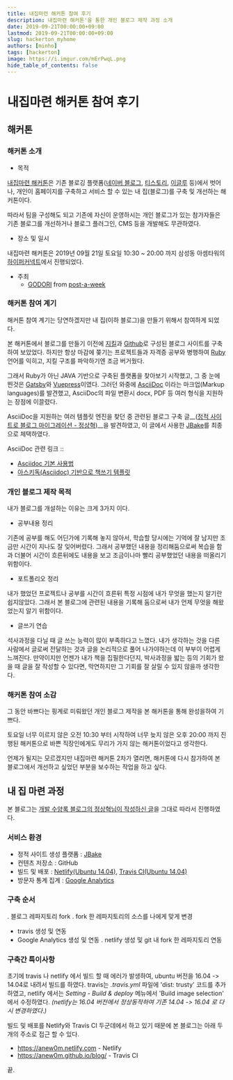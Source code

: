 ```yaml
---
title: 내집마련 해커톤 참여 후기
description: 내집마련 해커톤'을 통한 개인 블로그 제작 과정 소개
date: 2019-09-21T00:00:00+09:00
lastmod: 2019-09-21T00:00:00+09:00
slug: hackerton_myhome
authors: [minho]
tags: [hackerton]
image: https://i.imgur.com/mErPwqL.png
hide_table_of_contents: false
---
```


# 내집마련 해커톤 참여 후기

## **해커톤**

### 해커톤 소개

- 목적

[내집마련 해커톤](https://www.notion.so/be735a45ff444a48bd4a23a0a299e2e5)은 기존 블로깅 플랫폼([네이버 블로그](https://section.blog.naver.com/BlogHome.nhn/), [티스토리](https://www.tistory.com/), [이글루](http://www.egloos.com) 등)에서 벗어나, 개인이 홈페이지를 구축하고 서비스 할 수 있는 내 집(블로그)를 구축 및 개선하는 해커톤이다.

따라서 팀을 구성해도 되고 기존에 자신이 운영하시는 개인 블로그가 있는 참가자들은 기존 블로그를 개선하거나 블로그 플러그인, CMS 등을 개발해도 무관하였다.

- 장소 및 일시

내집마련 해커톤은 2019년 09월 21일 토요일 10:30 ~ 20:00 까지 삼성동 아셈타워의 [하이퍼커넥트](https://hyperconnect.com/)에서 진행되었다.

- 주최
  - [GODORI](https://github.com/godori) from [post-a-week](https://github.com/post-a-week/blog)


### 해커톤 참여 계기
해커톤 참여 계기는 당연하겠지만 내 집(이하 블로그)을 만들기 위해서 참여하게 되었다.

본 해커톤에서 블로그를 만들기 이전에 [지킬](https://jekyllrb-ko.github.io/)과 [Github](https://github.com/)로 구성된 블로그 사이트를 구축하여 보았었다. 하지만 항상 마감에 쫒기는 프로젝트들과 자격증 공부와 병행하여 [Ruby](https://www.ruby-lang.org/) 언어를 익히고, 지킬 구조를 파악하기엔 조금 버거웠다.

그래서 Ruby가 아닌 JAVA 기반으로 구축된 플랫폼을 찾아보기 시작했고, 그 중 눈에 띈것은 [Gatsby](http://gatsbyjs.org/)와 [Vuepress](https://vuepress.vuejs.org/)이였다. 그러던 와중에 [AsciiDoc](https://asciidoctor.org/) 이라는 마크업(Markup languages)를 발견했고, AsciiDoc의 파일 변환시 docx, PDF 등 여러 형식을 지원하는 장점에 이끌렸다.

AsciiDoc을 지원하는 여러 템플릿 엔진을 찾던 중 관련된 블로그 구축 글__([정적 사이트로 블로그 마이그레이션 - 정상혁](https://blog.benelog.net/migration-to-static-site.html))__을 발견하였고, 이 글에서 사용한 [JBake](https://jbake.org/)를 최종으로 체택하였다.


AsciiDoc 관련 링크 ::
- [Asciidoc 기본 사용법](https://narusas.github.io/2018/03/21/Asciidoc-basic.html)
- [아스키독(Asciidoc) 기반으로 책쓰기 템플릿](http://honeymon.io/tech/2018/02/27/asiidoc-book-template.html)



### 개인 블로그 제작 목적
내가 블로그를 개설하는 이유는 크게 3가지 이다.

- 공부내용 정리

기존에 공부를 해도 어딘가에 기록해 놓지 않아서, 학습할 당시에는 기억에 잘 남지만 조금만 시간이 지나도 잘 잊어버렸다. 그래서 공부했던 내용을 정리해둠으로써 복습을 함과 더불어 시간이 흐른뒤에도 내용을 보고 조금이나마 빨리 공부했었던 내용을 떠올리기 위함이다.

- 포트폴리오 정리

내가 했었던 프로젝트나 공부를 시간이 흐른뒤 특정 시점에 내가 무엇을 했는지 알기란 쉽지않았다. 그래서 본 블로그에 관련된 내용을 기록해 둠으로써 내가 언제 무엇을 해왔었는지 알기 위함이다.

- 글쓰기 연습

석사과정을 다닐 때 글 쓰는 능력이 많이 부족하다고 느꼈다. 내가 생각하는 것을 다른 사람에서 글로써 전달하는 것과 글을 논리적으로 풀어 나가야하는데 이 부부이 어렵게 느껴진다. 만약이지만 언젠가 내가 책을 집필한다던지, 박사과정을 밟는 등의 기회가 왔을 때 글을 잘 작성할 수 있다면, 막연하지만 그 기회를 잘 살릴 수 있지 않을까 생각한다.




### 해커톤 참여 소감
그 동안 바쁘다는 핑계로 미뤄왔던 개인 블로그 제작을 본 해커톤을 통해 완성을하여 기쁘다.

토요일 너무 이르지 않은 오전 10:30 부터 시작하여 너무 늦지 않은 오후 20:00 까지 진행된 해커톤으로 바쁜 직장인에게도 무리가 가지 않는 해커톤이었다고 생각한다.

언제가 될지는 모르겠지만 내집마련 해커톤 2차가 열리면, 해커톤에 다시 참가하여 본 블로그에서 개선하고 싶었던 부분을 보수하는 작업을 하고 싶다.



## **내 집 마련 과정**

본 블로그는 [개발 수양록 블로그의 정상혁님이 작성하신 글](https://blog.benelog.net/migration-to-static-site.html)을 그대로 따라서 진행하였다.

### 서비스 환경
- 정적 사이트 생성 플랫폼 : [JBake](https://jbake.org/)
- 컨텐츠 저장소 : GitHub
- 빌드 및 배포 : [Netlify(Ubuntu 14.04)](https://www.netlify.com/), [Travis CI(Ubuntu 14.04)](https://travis-ci.org/)
- 방문자 통계 집계 : [Google Analytics](https://analytics.google.com/analytics/web/)

### 구축 순서
. 블로그 레파지토리 fork
. fork 한 레파지토리의 소스를 나에게 맞게 변경
* travis 생성 및 연동
* Google Analytics 생성 및 연동
. netlify 생성 및 git 내 fork 한 레파지토리 연동


### 구축간 특이사항
초기에 travis 나 netlify 에서 빌드 할 때 에러가 발생하여, ubuntu 버전을 16.04 -> 14.04로 내려서 빌드를 하였다.
travis는 *.travis.yml* 파일에 'dist: trusty' 코드를 추가하였고, netlify 에서는 *Setting - Build & deploy* 메뉴에서 'Build image selection' 에서 수정하였다. _(netlify는 16.04 버전에서 정상동작하여 기존 14.04 -> 16.04 로 다시 변경하였다.)_

빌드 및 배포를 Netlify와 Travis CI 두군데에서 하고 있기 때문에 본 블로그는 아래 두개의 주소로 접근 할 수 있다.

* https://anew0m.netlify.com - Netlify
* https://anew0m.github.io/blog/ - Travis CI

끝.
